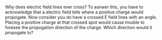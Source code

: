 

Why does electric field lines ever cross? To asnwer this, you have to acknowledge that a electric field tells where a positive charge would propogate. Now consider you do have a crossed E field lines with an angle. Placing a positive charge at that crossed spot would cause trouble to foresee the propogation direction of the charge. Which direction would it propogate to?

